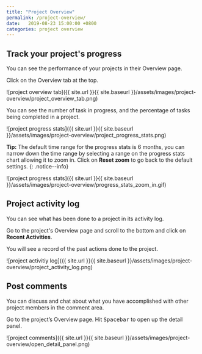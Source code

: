 ```yaml
---
title: "Project Overview"
permalink: /project-overview/
date:   2019-08-23 15:00:00 +0800
categories: project overview
---
```

## Track your project's progress

You can see the performance of your projects in their Overview page.

Click on the Overview tab at the top.

![project overview tab]({{ site.url }}{{ site.baseurl }}/assets/images/project-overview/project_overview_tab.png)

You can see the number of task in progress, and the percentage of tasks being completed in a project.

![project progress stats]({{ site.url }}{{ site.baseurl }}/assets/images/project-overview/project_progress_stats.png)

**Tip:** The default time range for the progress stats is 6 months, you can narrow down the time range by selecting a range on the progress stats chart allowing it to zoom in. Click on **Reset zoom** to go back to the default settings. 
{: .notice--info}

![project progress stats]({{ site.url }}{{ site.baseurl }}/assets/images/project-overview/progress_stats_zoom_in.gif)


## Project activity log 

You can see what has been done to a project in its activity log.

Go to the project's Overview page and scroll to the bottom and click on **Recent Activities**. 

You will see a record of the past actions done to the project.

![project activitiy log]({{ site.url }}{{ site.baseurl }}/assets/images/project-overview/project_activity_log.png)


## Post comments 

You can discuss and chat about what you have accomplished with other project members in the comment area. 

Go to the project’s Overview page. Hit <kbd>Spacebar</kbd> to open up the detail panel. 

![project comments]({{ site.url }}{{ site.baseurl }}/assets/images/project-overview/open_detail_panel.png)
